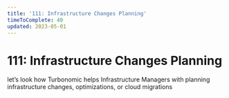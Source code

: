 ```yaml
---
title: '111: Infrastructure Changes Planning'
timeToComplete: 40
updated: 2023-05-01
---
```


# 111: Infrastructure Changes Planning

let’s look how Turbonomic helps Infrastructure Managers with planning infrastructure changes, optimizations, or cloud migrations

